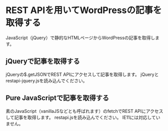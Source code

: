 # REST APIを用いてWordPressの記事を取得する
JavaScript（jQuery）で静的なHTMLページからWordPressの記事を取得します。

## jQueryで記事を取得する
jQueryの$.getJSONでREST APIにアクセスして記事を取得します。
jQueryとrestapi-jquery.jsを読み込んでください。

## Pure JavaScriptで記事を取得する
素のJavaScript（vanillaJSなどとも呼ばれます）のfetchでREST APIにアクセスして記事を取得します。
restapi.jsを読み込んでください。
IE11には対応していません。